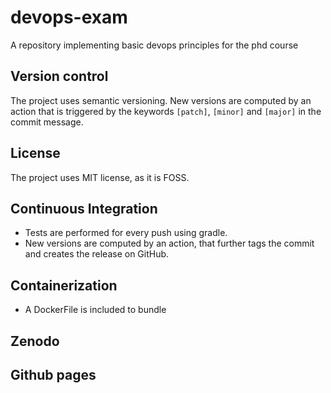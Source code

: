 # devops-exam
A repository implementing basic devops principles for the phd course


## Version control 

The project uses semantic versioning.
New versions are computed by an action that is triggered by the keywords `[patch]`, `[minor]` and `[major]` in the commit message.

## License

The project uses MIT license, as it is FOSS.

## Continuous Integration

- Tests are performed for every push using gradle.
- New versions are computed by an action, that further tags the commit and creates the release on GitHub. 

## Containerization

- A DockerFile is included to bundle 

## Zenodo

## Github pages

